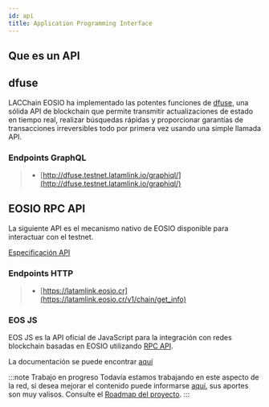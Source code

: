 ```yaml
---
id: api
title: Application Programming Interface
---
```


## Que es un API


## dfuse 	 

LACChain EOSIO ha implementado las potentes funciones de [dfuse](https://www.dfuse.io/en), una sólida API de blockchain que permite transmitir actualizaciones de estado en tiempo real, realizar búsquedas rápidas y proporcionar garantías de transacciones irreversibles todo por primera vez usando una simple llamada API.

### Endpoints GraphQL

>  - [http://dfuse.testnet.latamlink.io/graphiql/](http://dfuse.testnet.latamlink.io/graphiql/)


## EOSIO RPC API 

La siguiente API es el mecanismo nativo de EOSIO disponible para interactuar con el testnet.

[Especificación API](https://developers.eos.io/manuals/eos/latest/nodeos/plugins/chain_api_plugin/api-reference/index)


### Endpoints HTTP

> - [https://latamlink.eosio.cr](https://latamlink.eosio.cr/v1/chain/get_info)


### EOS JS

EOS JS es la API oficial de JavaScript para la integración con redes blockchain basadas en EOSIO utilizando [RPC API](https://developers.eos.io/eosio-nodeos/reference).

La documentación se puede encontrar [aquí](https://eosio.github.io/eosjs)

:::note Trabajo en progreso
Todavía estamos trabajando en este aspecto de la red, si desea mejorar el contenido puede informarse [aquí](./guias/contribuir), sus aportes son muy valisos. Consulte el [Roadmap del proyecto](../testnet/roadmap).
:::